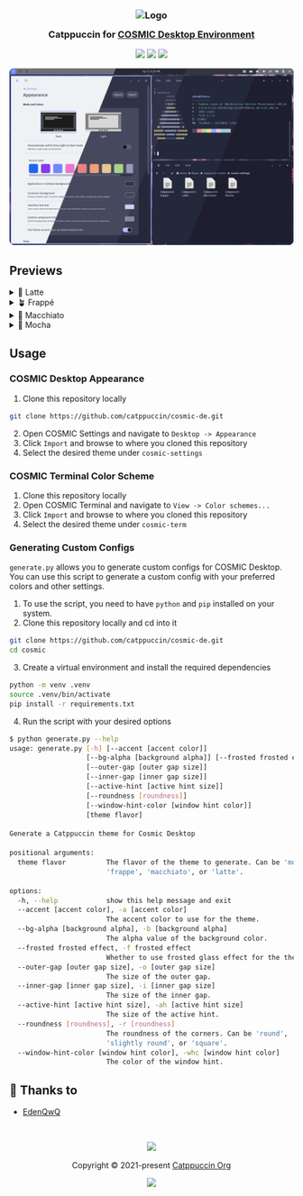 <h3 align="center">
	<img src="https://raw.githubusercontent.com/catppuccin/catppuccin/main/assets/logos/exports/1544x1544_circle.png" width="100" alt="Logo"/><br/>
	<img src="https://raw.githubusercontent.com/catppuccin/catppuccin/main/assets/misc/transparent.png" height="30" width="0px"/>
	Catppuccin for <a href="https://github.com/pop-os/cosmic-epoch">COSMIC Desktop Environment</a>
	<img src="https://raw.githubusercontent.com/catppuccin/catppuccin/main/assets/misc/transparent.png" height="30" width="0px"/>
</h3>

<p align="center">
	<a href="https://github.com/catppuccin/cosmic-de/stargazers"><img src="https://img.shields.io/github/stars/catppuccin/cosmic-de?colorA=363a4f&colorB=b7bdf8&style=for-the-badge"></a>
	<a href="https://github.com/catppuccin/cosmic-de/issues"><img src="https://img.shields.io/github/issues/catppuccin/cosmic-de?colorA=363a4f&colorB=f5a97f&style=for-the-badge"></a>
	<a href="https://github.com/catppuccin/cosmic-de/contributors"><img src="https://img.shields.io/github/contributors/catppuccin/cosmic-de?colorA=363a4f&colorB=a6da95&style=for-the-badge"></a>
</p>

<p align="center">
	<img src="assets/preview.webp"/>
</p>

## Previews

<details>
<summary>🌻 Latte</summary>
<img src="assets/latte.webp"/>
</details>
<details>
<summary>🪴 Frappé</summary>
<img src="assets/frappe.webp"/>
</details>
<details>
<summary>🌺 Macchiato</summary>
<img src="assets/macchiato.webp"/>
</details>
<details>
<summary>🌿 Mocha</summary>
<img src="assets/mocha.webp"/>
</details>

## Usage

### COSMIC Desktop Appearance

1. Clone this repository locally

```bash
git clone https://github.com/catppuccin/cosmic-de.git
```

2. Open COSMIC Settings and navigate to `Desktop -> Appearance`
3. Click `Import` and browse to where you cloned this repository
4. Select the desired theme under `cosmic-settings`

### COSMIC Terminal Color Scheme

1. Clone this repository locally
2. Open COSMIC Terminal and navigate to `View -> Color schemes...`
3. Click `Import` and browse to where you cloned this repository
4. Select the desired theme under `cosmic-term`

### Generating Custom Configs

`generate.py` allows you to generate custom configs for COSMIC Desktop.
You can use this script to generate a custom config with your preferred colors and other settings.

1. To use the script, you need to have `python` and `pip` installed on your system.
2. Clone this repository locally and cd into it

```bash
git clone https://github.com/catppuccin/cosmic-de.git
cd cosmic
```

3. Create a virtual environment and install the required dependencies

```bash
python -m venv .venv
source .venv/bin/activate
pip install -r requirements.txt
```

4. Run the script with your desired options

```bash
$ python generate.py --help
usage: generate.py [-h] [--accent [accent color]]
                   [--bg-alpha [background alpha]] [--frosted frosted effect]
                   [--outer-gap [outer gap size]]
                   [--inner-gap [inner gap size]]
                   [--active-hint [active hint size]]
                   [--roundness [roundness]]
                   [--window-hint-color [window hint color]]
                   [theme flavor]

Generate a Catppuccin theme for Cosmic Desktop

positional arguments:
  theme flavor          The flavor of the theme to generate. Can be 'mocha',
                        'frappe', 'macchiato', or 'latte'.

options:
  -h, --help            show this help message and exit
  --accent [accent color], -a [accent color]
                        The accent color to use for the theme.
  --bg-alpha [background alpha], -b [background alpha]
                        The alpha value of the background color.
  --frosted frosted effect, -f frosted effect
                        Whether to use frosted glass effect for the theme.
  --outer-gap [outer gap size], -o [outer gap size]
                        The size of the outer gap.
  --inner-gap [inner gap size], -i [inner gap size]
                        The size of the inner gap.
  --active-hint [active hint size], -ah [active hint size]
                        The size of the active hint.
  --roundness [roundness], -r [roundness]
                        The roundness of the corners. Can be 'round',
                        'slightly round', or 'square'.
  --window-hint-color [window hint color], -whc [window hint color]
                        The color of the window hint.
```

## 💝 Thanks to

- [EdenQwQ](https://github.com/EdenQwQ)

&nbsp;

<p align="center">
	<img src="https://raw.githubusercontent.com/catppuccin/catppuccin/main/assets/footers/gray0_ctp_on_line.svg?sanitize=true" />
</p>

<p align="center">
	Copyright &copy; 2021-present <a href="https://github.com/catppuccin" target="_blank">Catppuccin Org</a>
</p>

<p align="center">
	<a href="https://github.com/catppuccin/catppuccin/blob/main/LICENSE"><img src="https://img.shields.io/static/v1.svg?style=for-the-badge&label=License&message=MIT&logoColor=d9e0ee&colorA=363a4f&colorB=b7bdf8"/></a>
</p>

